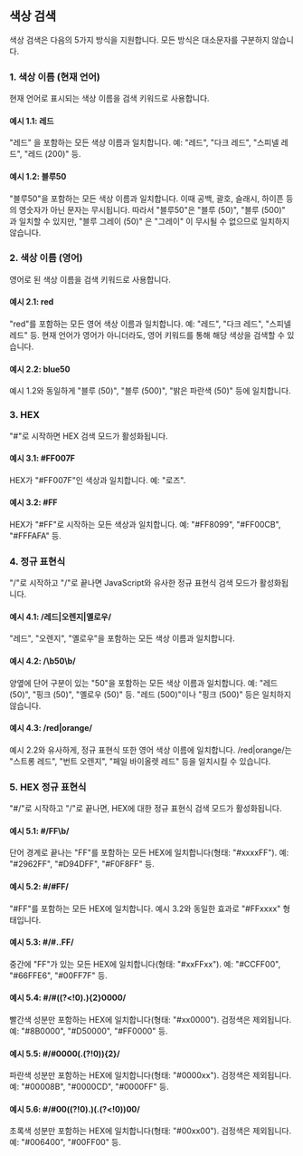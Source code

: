 ## 색상 검색

색상 검색은 다음의 5가지 방식을 지원합니다. 모든 방식은 대소문자를 구분하지 않습니다.

### 1. 색상 이름 (현재 언어)

현재 언어로 표시되는 색상 이름을 검색 키워드로 사용합니다.

#### 예시 1.1: 레드

"레드" 을 포함하는 모든 색상 이름과 일치합니다. 예: "레드", "다크 레드", "스피넬 레드", "레드 (200)" 등.

#### 예시 1.2: 블루50

"블루50"을 포함하는 모든 색상 이름과 일치합니다. 이때 공백, 괄호, 슬래시, 하이픈 등의 영숫자가 아닌 문자는 무시됩니다. 따라서 "블루50"은 "블루 (50)", "블루 (500)" 과 일치할 수 있지만, "블루 그레이 (50)" 은 "그레이" 이 무시될 수 없으므로 일치하지 않습니다.

### 2. 색상 이름 (영어)

영어로 된 색상 이름을 검색 키워드로 사용합니다.

#### 예시 2.1: red

"red"를 포함하는 모든 영어 색상 이름과 일치합니다. 예: "레드", "다크 레드", "스피넬 레드" 등. 현재 언어가 영어가 아니더라도, 영어 키워드를 통해 해당 색상을 검색할 수 있습니다.

#### 예시 2.2: blue50

예시 1.2와 동일하게 "블루 (50)", "블루 (500)", "밝은 파란색 (50)" 등에 일치합니다.

### 3. HEX

"#"로 시작하면 HEX 검색 모드가 활성화됩니다.

#### 예시 3.1: #FF007F

HEX가 "#FF007F"인 색상과 일치합니다. 예: "로즈".

#### 예시 3.2: #FF

HEX가 "#FF"로 시작하는 모든 색상과 일치합니다. 예: "#FF8099", "#FF00CB", "#FFFAFA" 등.

### 4. 정규 표현식

"/"로 시작하고 "/"로 끝나면 JavaScript와 유사한 정규 표현식 검색 모드가 활성화됩니다.

#### 예시 4.1: /레드|오렌지|옐로우/

"레드", "오렌지", "옐로우"을 포함하는 모든 색상 이름과 일치합니다.

#### 예시 4.2: /\b50\b/

양옆에 단어 구분이 있는 "50"을 포함하는 모든 색상 이름과 일치합니다. 예: "레드 (50)", "핑크 (50)", "옐로우 (50)" 등. "레드 (500)"이나 "핑크 (500)" 등은 일치하지 않습니다.

#### 예시 4.3: /red|orange/

예시 2.2와 유사하게, 정규 표현식 또한 영어 색상 이름에 일치합니다. /red|orange/는 "스트롱 레드", "번트 오렌지", "페일 바이올렛 레드" 등을 일치시킬 수 있습니다.

### 5. HEX 정규 표현식

"#/"로 시작하고 "/"로 끝나면, HEX에 대한 정규 표현식 검색 모드가 활성화됩니다.

#### 예시 5.1: #/FF\b/

단어 경계로 끝나는 "FF"를 포함하는 모든 HEX에 일치합니다(형태: "#xxxxFF"). 예: "#2962FF", "#D94DFF", "#F0F8FF" 등.

#### 예시 5.2: #/#FF/

"#FF"를 포함하는 모든 HEX에 일치합니다. 예시 3.2와 동일한 효과로 "#FFxxxx" 형태입니다.

#### 예시 5.3: #/#..FF/

중간에 "FF"가 있는 모든 HEX에 일치합니다(형태: "#xxFFxx"). 예: "#CCFF00", "#66FFE6", "#00FF7F" 등.

#### 예시 5.4: #/#((?<!0).){2}0000/

빨간색 성분만 포함하는 HEX에 일치합니다(형태: "#xx0000"). 검정색은 제외됩니다. 예: "#8B0000", "#D50000", "#FF0000" 등.

#### 예시 5.5: #/#0000(.(?!0)){2}/

파란색 성분만 포함하는 HEX에 일치합니다(형태: "#0000xx"). 검정색은 제외됩니다. 예: "#00008B", "#0000CD", "#0000FF" 등.

#### 예시 5.6: #/#00((?!0).)(.(?<!0))00/

초록색 성분만 포함하는 HEX에 일치합니다(형태: "#00xx00"). 검정색은 제외됩니다. 예: "#006400", "#00FF00" 등.